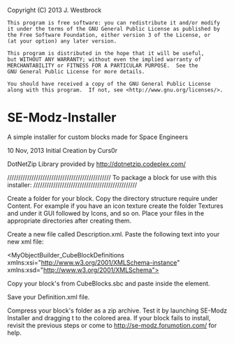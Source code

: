 Copyright (C) 2013  J. Westbrock

    This program is free software: you can redistribute it and/or modify
    it under the terms of the GNU General Public License as published by
    the Free Software Foundation, either version 3 of the License, or
    (at your option) any later version.

    This program is distributed in the hope that it will be useful,
    but WITHOUT ANY WARRANTY; without even the implied warranty of
    MERCHANTABILITY or FITNESS FOR A PARTICULAR PURPOSE.  See the
    GNU General Public License for more details.

    You should have received a copy of the GNU General Public License
    along with this program.  If not, see <http://www.gnu.org/licenses/>.

SE-Modz-Installer
=================

A simple installer for custom blocks made for Space Engineers

10 Nov, 2013 Initial Creation by Curs0r

DotNetZip Library provided by http://dotnetzip.codeplex.com/

///////////////////////////////////////////////
To package a block for use with this installer:
///////////////////////////////////////////////

Create a folder for your block. Copy the directory structure require under Content.
For example if you have an icon texture create the folder Textures and under it GUI followed by Icons, and so on.
Place your files in the appropriate directories after creating them.

Create a new file called Description.xml. Paste the following text into your new xml file:

<?xml version="1.0"?>

<MyObjectBuilder_CubeBlockDefinitions xmlns:xsi="http://www.w3.org/2001/XMLSchema-instance" xmlns:xsd="http://www.w3.org/2001/XMLSchema">
<Definitions>
	
</Definitions>
</MyObjectBuilder_CubeBlockDefinitions>

Copy your block's <Definition> from CubeBlocks.sbc and paste inside the <Definitions> element.

Save your Definition.xml file.

Compress your block's folder as a zip archive. Test it by launching SE-Modz Installer and dragging
t to the colored area. If your block fails to install, revisit the previous steps or come to
http://se-modz.forumotion.com/ for help.
